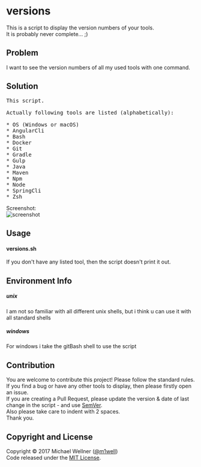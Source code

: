 # versions

This is a script to display the version numbers of your tools.</br>
It is probably never complete... ;)</br>


## Problem
I want to see the version numbers of all my used tools with one command.</br>


## Solution
<pre>
This script.</br>
Actually following tools are listed (alphabetically):</br>
* OS (Windows or macOS)
* AngularCli
* Bash
* Docker
* Git
* Gradle
* Gulp
* Java
* Maven
* Npm
* Node
* SpringCli
* Zsh
</pre>
Screenshot:</br>
![screenshot](screen.png "Screenshot")


## Usage
#### versions.sh
If you don't have any listed tool, then the script doesn't print it out.</br>

## Environment Info
##### unix
I am not so familiar with all different unix shells, but i think u can use it with all standard shells</br>
##### windows
For windows i take the gitBash shell to use the script</br>


## Contribution
You are welcome to contribute this project! Please follow the standard rules.</br>
If you find a bug or have any other tools to display, then please firstly open an issue.</br>
If you are creating a Pull Request, please update the version & date of last change in the script - and use [SemVer](http://semver.org).</br>
Also please take care to indent with 2 spaces.</br>
Thank you.</br>


## Copyright and License
Copyright :copyright: 2017 Michael Wellner ([@m1well](http://www.twitter.m1well.de))</br>
Code released under the [MIT License](/LICENSE).</br>
